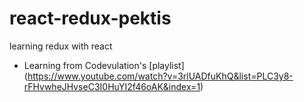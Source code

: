 # react-redux-pektis
learning redux with react

- Learning from Codevulation's [playlist] (https://www.youtube.com/watch?v=3rlUADfuKhQ&list=PLC3y8-rFHvwheJHvseC3I0HuYI2f46oAK&index=1)